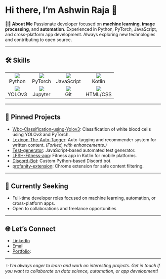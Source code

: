 # Hi there, I’m Ashwin Raja 👋

👨‍💻 **About Me**
Passionate developer focused on **machine learning**, **image processing**, and **automation**. Experienced in Python, PyTorch, JavaScript, and cross-platform app development. Always exploring new technologies and contributing to open source.

---

## 🛠️ Skills

<table>
  <tr>
    <td align="center">
      <img src="https://img.shields.io/badge/Python-14354C?style=for-the-badge&logo=python&logoColor=white"/><br>Python
    </td>
    <td align="center">
      <img src="https://img.shields.io/badge/PyTorch-EE4C2C?style=for-the-badge&logo=pytorch&logoColor=white"/><br>PyTorch
    </td>
    <td align="center">
      <img src="https://img.shields.io/badge/JavaScript-F7DF1E?style=for-the-badge&logo=javascript&logoColor=black"/><br>JavaScript
    </td>
    <td align="center">
      <img src="https://img.shields.io/badge/Kotlin-7F52FF?style=for-the-badge&logo=kotlin&logoColor=white"/><br>Kotlin
    </td>
  </tr>
  <tr>
    <td align="center">
      <img src="https://img.shields.io/badge/YOLOv3-252B3A?style=for-the-badge&logoColor=white"/><br>YOLOv3
    </td>
    <td align="center">
      <img src="https://img.shields.io/badge/Jupyter-F37626?style=for-the-badge&logo=jupyter&logoColor=white"/><br>Jupyter
    </td>
    <td align="center">
      <img src="https://img.shields.io/badge/Git-E44C30?style=for-the-badge&logo=git&logoColor=white"/><br>Git
    </td>
    <td align="center">
      <img src="https://img.shields.io/badge/HTML-CSS-E34F26?style=for-the-badge&logo=html5&logoColor=white"/><br>HTML/CSS
    </td>
  </tr>
</table>

---

## 📌 Pinned Projects

- [Wbc-Classification-using-Yolov3](https://github.com/ashraja941/Wbc-Classification-using-Yolov3): Classification of white blood cells using YOLOv3 and PyTorch.
- [Lexicon-The-Auto-Tagger](https://github.com/ashraja941/Lexicon-The-Auto-Tagger): Auto-tagging and recommender system for written content. *(Forked, with enhancements.)*
- [Test-generator](https://github.com/ashraja941/Test-generator): JavaScript-based automated test generator.
- [LFSH-Fitness-app](https://github.com/ashraja941/LFSH-Fitness-app): Fitness app in Kotlin for mobile platforms.
- [Discord-Bot](https://github.com/ashraja941/Discord-Bot): Custom Python-based Discord bot.
- [profanity-extension](https://github.com/ashraja941/profanity-extension): Chrome extension for safe content filtering.

---

## 💼 Currently Seeking

- Full-time developer roles focused on machine learning, automation, or cross-platform apps.
- Open to collaborations and freelance opportunities.

---

## 🌐 Let’s Connect

- [LinkedIn](https://www.linkedin.com/in/ashwinraja941/) <!-- Replace # with your actual LinkedIn -->
- [Email](ashraja941@gmail.com) <!-- Insert your contact email -->
- [Portfolio](https://ashraja941.github.io/portfolio/): <!-- Optional: Add portfolio if available -->

---

_✨ I’m always eager to learn and work on interesting projects. Get in touch if you want to collaborate on data science, automation, or app development!_

